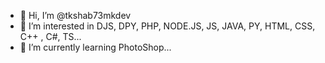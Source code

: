 - 👋 Hi, I’m @tkshab73mkdev
- 👀 I’m interested in DJS, DPY, PHP, NODE.JS, JS, JAVA, PY, HTML, CSS, C++ , C#, TS...
- 🌱 I’m currently learning PhotoShop...

<!---
tkshab73mkdev/tkshab73mkdev is a ✨ special ✨ repository because its `README.md` (this file) appears on your GitHub profile.
You can click the Preview link to take a look at your changes.
--->
